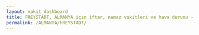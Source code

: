 ```yaml
---
layout: vakit_dashboard
title: FREYSTADT, ALMANYA için iftar, namaz vakitleri ve hava durumu - ilçe/eyalet seç
permalink: /ALMANYA/FREYSTADT/
---
```


<script type="text/javascript">
  var GLOBAL_COUNTRY = 'ALMANYA';
  var GLOBAL_CITY = 'FREYSTADT';
  var GLOBAL_STATE = '';
  var lat = 72;
  var lon = 21;
</script>
